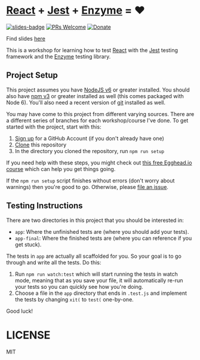 # [React][React] + [Jest][Jest] + [Enzyme][Enzyme] = :heart:

[![slides-badge][slides-badge]][slides]
[![PRs Welcome][prs-badge]][prs]
[![Donate][donate-badge]][donate]

Find slides [here](http://kcd.im/testing-react)

This is a workshop for learning how to test [React][React] with the [Jest][Jest] testing framework and the
[Enzyme][Enzyme] testing library.

## Project Setup

This project assumes you have [NodeJS v6](http://nodejs.org/) or greater installed. You should
also have [npm v3](https://www.npmjs.com/) or greater installed as well (this comes packaged
with Node 6). You'll also need a recent version of [git](https://git-scm.com/) installed
as well.

You may have come to this project from different varying sources. There are a
different series of branches for each workshop/course I've done. To get started with
the project, start with this:

1. [Sign up](https://github.com/join) for a GitHub Account (if you don't already have one)
2. [Clone](https://help.github.com/articles/cloning-a-repository/) this repository
3. In the directory you cloned the repository, run `npm run setup`

If you need help with these steps, you might check out
[this free Egghead.io course](http://kcd.im/pull-request) which can help you get things going.

If the `npm run setup` script finishes without errors (don't worry about warnings) then you're
good to go. Otherwise, please [file an issue](https://help.github.com/articles/creating-an-issue/).

## Testing Instructions

There are two directories in this project that you should be interested in:

- `app`: Where the unfinished tests are (where you should add your tests).
- `app-final`: Where the finished tests are (where you can reference if you get stuck).

The tests in `app` are actually all scaffolded for you. So your goal is to go through and write all the tests. Do this:

1. Run `npm run watch:test` which will start running the tests in watch mode, meaning that as you save your file, it
will automatically re-run your tests so you can quickly see how you're doing.
2. Choose a file in the `app` directory that ends in `.test.js` and implement the tests by changing
`xit(` to `test(` one-by-one.

Good luck!

# LICENSE

MIT

[React]: https://facebook.github.io/react/
[Jest]: http://facebook.github.io/jest/
[Enzyme]: http://airbnb.io/enzyme/
[slides]: http://kcd.im/testing-react
[slides-badge]: https://cdn.rawgit.com/kentcdodds/custom-badges/2/badges/slides.svg
[donate]: http://kcd.im/donate
[prs-badge]: https://img.shields.io/badge/PRs-welcome-brightgreen.svg?style=flat-square
[prs]: http://makeapullrequest.com
[donate-badge]: https://img.shields.io/badge/$-support-green.svg?style=flat-square
